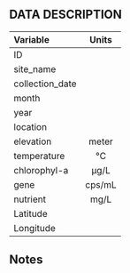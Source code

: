 ## DATA DESCRIPTION

| Variable          | Units   |
|:------------------|:-------:|
| ID                |         |
| site_name         |         |
| collection_date   |         |
| month             |         |
| year              |         |
| location          |         |
| elevation         | meter   |
| temperature       | °C      |
| chlorophyl-a      | µg/L    |
| gene              | cps/mL  |
| nutrient          | mg/L    |
| Latitude          |         |
| Longitude         |         |

## Notes

